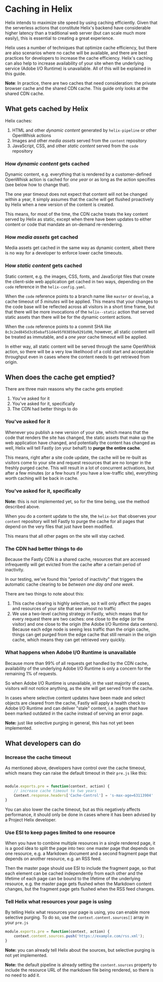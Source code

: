 # Caching in Helix

Helix intends to maximize site speed by using caching efficiently. Given that the serverless actions that constitute Helix's backend have considerable higher latency than a traditional web server (but can scale much more easily), this is essential to creating a great experience.

Helix uses a number of techniques that optimize cache efficiency, but there are also scenarios where no cache will be available, and there are best practices for developers to increase the cache efficiency. Helix's caching can also help to increase availability of your site when the underlying service (Adobe I/O Runtime) is unavailable. All of this will be explained in this guide.

**Note**: In practice, there are two caches that need consideration: the private browser cache and the shared CDN cache. This guide only looks at the shared CDN cache.

## What gets cached by Helix

Helix caches:

1. HTML and other *dynamic content* generated by `helix-pipeline` or other OpenWhisk actions
2. Images and other *media assets* served from the `content` repository
3. JavaScript, CSS, and other *static content* served from the `code` repository

### How *dynamic content* gets cached

Dynamic content, e.g. everything that is rendered by a customer-defined OpenWhisk action is cached for *one year* or as long as the action specifies (see below how to change that).

The one year timeout does not expect that content will not be changed within a year, it simply assumes that the cache will get flushed proactively by Helix when a new version of the content is created.

This means, for most of the time, the CDN cache treats the key content served by Helix as static, except when there have been updates to either content or code that mandate an on-demand re-rendering.

### How *media assets* get cached

Media assets get cached in the same way as dynamic content, albeit there is no way for a developer to enforce lower cache timeouts.

### How *static content* gets cached

Static content, e.g. the images, CSS, fonts, and JavaScript files that create the client-side web application get cached in two ways, depending on the `code` reference in the `helix-config.yaml`.

When the `code` reference points to a branch name like `master` or `develop`, a cache timeout of *5 minutes* will be applied. This means that your changes to the code base will be reflected across all visitors in a short time frame, but that there will be more invocations of the `helix--static` action that served static assets than there will be for the dynamic content actions.

When the `code` reference points to a commit SHA like `8c3c2ed845d3c85ebaf51d4e95f03859a9291d90`, however, all static content will be treated as immutable, and a *one year* cache timeout will be applied. 

In either way, all static content will be served through the same OpenWhisk action, so there will be a very low likelihood of a cold start and acceptable throughput even in cases where the content needs to get retrieved from origin.

## When does the cache get emptied?

There are three main reasons why the cache gets emptied:

1. You've asked for it
2. You've asked for it, specifically
3. The CDN had better things to do

### You've asked for it

Whenever you publish a new version of your site, which means that the code that renders the site has changed, the static assets that make up the web application have changed, and potentially the content has changed as well, Helix will tell Fastly (on your behalf) to **purge the entire cache**.

This means, right after a site code update, the cache will be re-built as visitors come to your site and request resources that are no longer in the freshly purged cache. This will result in a lot of concurrent activations, but after a few minutes (or a few hours if you have a low-traffic site), everything worth caching will be back in cache.

### You've asked for it, specifically

**Note:** this is not implemented yet, so for the time being, use the method described above.

When you do a content update to the site, the `helix-bot` that observes your `content` repository will tell Fastly to purge the cache for all pages that depend on the very files that just have been modified.

This means that all other pages on the site will stay cached.

### The CDN had better things to do

Because the Fastly CDN is a shared cache, resources that are accessed infrequently will get evicted from the cache after a certain period of inactivity.

In our testing, we've found this "period of inactivity" that triggers the automatic cache clearing to be *between one day and one week*.

There are two things to note about this:

1. This cache clearing is highly selective, so it will only affect the pages and resources of your site that see almost no traffic
2. We use a two-level caching strategy in Fastly, which means that for every request there are two caches: one close to the edge (or the visitor) and one close to the origin (the Adobe I/O Runtime data centers). Because each edge node is seeing less traffic than the origin cache, things can get purged from the edge cache that still remain in the origin cache, which means they can get retrieved very quickly.

### What happens when Adobe I/O Runtime is unavailable

Because more than 99% of all requests get handled by the CDN cache, availability of the underlying Adobe I/O Runtime is only a concern for the remaining 1% of requests.

So when Adobe I/O Runtime is unavailable, in the vast majority of cases, visitors will not notice anything, as the site will get served from the cache.

In cases where selective content updates have been made and select objects are cleared from the cache, Fastly will apply a health check to Adobe I/O Runtime and can deliver "stale" content, i.e. pages that have been marked outdated in the cache instead of serving an error page.

**Note:** just like selective purging in general, this has not yet been implemented.

## What developers can do

### Increase the cache timeout

As mentioned above, developers have control over the cache timeout, which means they can raise the default timeout in their `pre.js` like this:

```javascript

module.exports.pre = function(context, action) {
    // increase cache timeout to two years
    Context.response.headers['Cache-Control'] = 's-max-age=63113904'
}
```

You can also lower the cache timeout, but as this negatively affects performance, it should only be done in cases where it has been advised by a Project Helix developer.

### Use ESI to keep pages limited to one resource

When you have to combine multiple resources in a single rendered page, it is a good idea to split the page into two: one master page that depends on one resource, e.g. a Markdown document and a second fragment page that depends on another resource, e.g. an RSS feed.

Then the master page should use ESI to include the fragment page, so that each element can be cached independently from each other and the lifetime of each page can be bound to the lifetime of the underlying resource, e.g. the master page gets flushed when the Markdown content changes, but the fragment page gets flushed when the RSS feed changes.

### Tell Helix what resources your page is using

By telling Helix what resources your page is using, you can enable more selective purging. To do so, use the `context.content.sources[]` array in your `pre.js`

```javascript
module.exports.pre = function(context, action) {
    context.content.sources.push('https://example.com/rss.xml');
}
```

**Note:** you can already tell Helix about the sources, but selective purging is not yet implemented.

**Note:** the default pipeline is already setting the `content.sources` property to include the resource URL of the markdown file being rendered, so there is no need to add it.
